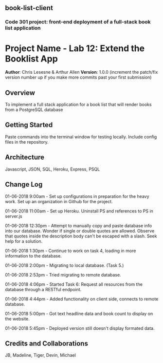 ## book-list-client
### Code 301 project: front-end deployment of a full-stack book list application 

# Project Name - Lab 12: Extend the Booklist App

**Author**: Chris Lesesne & Arthur Allen
**Version**: 1.0.0 (increment the patch/fix version number up if you make more commits past your first submission)

## Overview
<!-- Provide a high level overview of what this application is and why you are building it, beyond the fact that it's an assignment for a Code Fellows 301 class. (i.e. What's your problem domain?) -->
To implement a full stack application for a book list that will render books from a PostgreSQL database


## Getting Started
<!-- What are the steps that a user must take in order to build this app on their own machine and get it running? -->
Paste commands into the terminal window for testing locally. Include config files in the repository.

## Architecture
<!-- Provide a detailed description of the application design. What technologies (languages, libraries, etc) you're using, and any other relevant design information. -->
Javascript, JSON, SQL, Heroku, Express, PSQL

## Change Log
<!-- Use this are to document the iterative changes made to your application as each feature is successfully implemented. Use time stamps. Here's an examples:

01-01-2001 4:59pm - Application now has a fully-functional express server, with GET and POST routes for the book resource. -->

01-06-2018 9:00am - Set up configurations in preparation for the heavy work.  Set up an organization in Github for the project.

01-06-2018 11:00am - Set up Heroku. Uninstall PS and references to PS in server.js

01-06-2018 12:30pm - Attempt to manually copy and paste database info into our database.  Wonder if single or double quotes are allowed.  Observe that quotes inside the description body can't be escaped with a slash.  Seek help for a solution.

01-06-2018 1:30pm - Continue to work on task 4, loading in more information to the database.

01-06-2018 2:00pm - Migrating to local database. (Task 5.)

01-06-2018 2:53pm - Tried migrating to remote database.

01-06-2018 4:06pm - Started Task 6: Request all resources from the database through a RESTful endpoint.

01-06-2018 4:44pm - Added functionality on client side, connects to remote database. 

01-06-2018 5:00pm - Got text headline data and book count to display on the website.

01-06-2018 5:45pm - Deployed version still doesn't display formated data.

## Credits and Collaborations
<!-- Give credit (and a link) to other people or resources that helped you build this application. -->
JB, Madeline, Tiger, Devin, Michael
